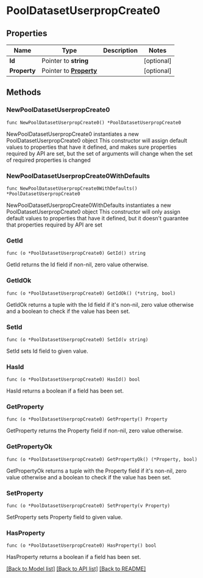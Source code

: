 # PoolDatasetUserpropCreate0

## Properties

Name | Type | Description | Notes
------------ | ------------- | ------------- | -------------
**Id** | Pointer to **string** |  | [optional] 
**Property** | Pointer to [**Property**](Property.md) |  | [optional] 

## Methods

### NewPoolDatasetUserpropCreate0

`func NewPoolDatasetUserpropCreate0() *PoolDatasetUserpropCreate0`

NewPoolDatasetUserpropCreate0 instantiates a new PoolDatasetUserpropCreate0 object
This constructor will assign default values to properties that have it defined,
and makes sure properties required by API are set, but the set of arguments
will change when the set of required properties is changed

### NewPoolDatasetUserpropCreate0WithDefaults

`func NewPoolDatasetUserpropCreate0WithDefaults() *PoolDatasetUserpropCreate0`

NewPoolDatasetUserpropCreate0WithDefaults instantiates a new PoolDatasetUserpropCreate0 object
This constructor will only assign default values to properties that have it defined,
but it doesn't guarantee that properties required by API are set

### GetId

`func (o *PoolDatasetUserpropCreate0) GetId() string`

GetId returns the Id field if non-nil, zero value otherwise.

### GetIdOk

`func (o *PoolDatasetUserpropCreate0) GetIdOk() (*string, bool)`

GetIdOk returns a tuple with the Id field if it's non-nil, zero value otherwise
and a boolean to check if the value has been set.

### SetId

`func (o *PoolDatasetUserpropCreate0) SetId(v string)`

SetId sets Id field to given value.

### HasId

`func (o *PoolDatasetUserpropCreate0) HasId() bool`

HasId returns a boolean if a field has been set.

### GetProperty

`func (o *PoolDatasetUserpropCreate0) GetProperty() Property`

GetProperty returns the Property field if non-nil, zero value otherwise.

### GetPropertyOk

`func (o *PoolDatasetUserpropCreate0) GetPropertyOk() (*Property, bool)`

GetPropertyOk returns a tuple with the Property field if it's non-nil, zero value otherwise
and a boolean to check if the value has been set.

### SetProperty

`func (o *PoolDatasetUserpropCreate0) SetProperty(v Property)`

SetProperty sets Property field to given value.

### HasProperty

`func (o *PoolDatasetUserpropCreate0) HasProperty() bool`

HasProperty returns a boolean if a field has been set.


[[Back to Model list]](../README.md#documentation-for-models) [[Back to API list]](../README.md#documentation-for-api-endpoints) [[Back to README]](../README.md)


